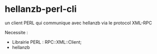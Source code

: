 hellanzb-perl-cli
=================

un client PERL qui communique avec hellanzb via le protocol XML-RPC

Necessite :
 - Librairie PERL : RPC::XML::Client;
 - hellanzb
